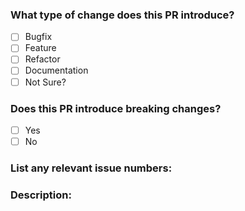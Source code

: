 <!--

Thanks a lot for your interest in contributing to tridev! :heart:

Please first discuss the change you wish to make via issue,
email, or any other method with the owners of this repository before making a change.
It might avoid a waste of your time.

Before submitting your contribution, please take a moment to review this document:
https://github.com/tridev-ai/tridev/blob/develop/.github/CONTRIBUTING.md

Please place an x (no spaces - [x]) in all [ ] that apply.

-->

### What type of change does this PR introduce?
- [ ] Bugfix
- [ ] Feature
- [ ] Refactor
- [ ] Documentation
- [ ] Not Sure?

### Does this PR introduce breaking changes?
- [ ] Yes
- [ ] No

### List any relevant issue numbers:

### Description:

